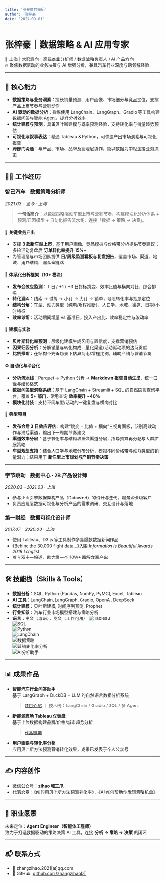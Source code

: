 ```yaml
---
title: '张梓豪的简历'
author: '张梓豪'
date: '2025-09-01'
---
```


# 张梓豪｜数据策略 & AI 应用专家

📍 上海 | 求职意向：高级商业分析师 / 数据战略负责人 / AI 产品方向  
🔥 聚焦数据驱动的业务决策与 AI 增强分析，兼具汽车行业深度与跨领域经验

---

## 💼 核心能力

- **数据策略与业务洞察**：擅长销量预测、用户画像、市场细分与竞品定位，支撑产品上市节奏与营销动作
- **AI 驱动的数据分析**：熟练使用 LangChain、LangGraph、Gradio 等工具构建数据问答与智能 Agent，提升分析效率
- **统计建模与预测**：具备贝叶斯建模与概率预测经验，支持转化率与销量趋势预估
- **可视化与叙事表达**：精通 Tableau & Python，可快速产出市场洞察与可视化报告
- **跨部门沟通**：与产品、市场、品牌及管理层协作，能以数据为中枢连接业务决策

---

## 🧑‍💼 工作经历

### 智己汽车｜数据策略分析师

_2021.03 – 至今 · 上海_

> **一句话简介**：以数据策略驱动车型上市与营销节奏，构建模块化分析体系 + 预测/归因模型 + 自动化报告流水线，连接「数据 → 策略 → 决策」。

#### 🎯 关键业务产出

- 支撑 **3 款新车型上市**，基于用户画像、竞品模拟与价格带分析提供节奏建议；多轮活动复盘后 **订单转化率提升 15%+**
- 为管理层与市场团队提供 **日/周级监测看板与复盘报告**，覆盖市场、渠道、地域、用户结构、漏斗全链路

#### 🧩 体系化分析框架（10+ 模块）

- **发布会效应监测**：T 日 / +1 / +3 日指标跳变、效率比值与横向对比、综合排名
- **转化漏斗**：线索 → 试驾 → 小订 → 大订 → 锁单，阶段转化率与瓶颈定位
- **结构分解**：车型、动力类型（纯电/增程推断）、人口学、地域、渠道、日期/小时特征
- **效率诊断**：活动期间增量 vs 基准日，投入产出比、效率稳定性与波动率

#### 🔬 建模与实验

- **贝叶斯转化率预测**：层级化建模生成区间与置信度，支撑营销预估
- **因果归因分析**：分解销量与转化构成，量化渠道/活动驱动项的边际贡献
- **比例推断**：在结构不完备场景下估算纯电/增程比例，辅助产销与营销节奏

#### ⚙️ 自动化与平台化

- **分析流水线**：Parquet → Python 分析 → **Markdown 报告自动生成**，统一口径与结论格式
- **数据问答型洞察系统**：基于 LangChain + Streamlit + SQL 的自然语言查询平台，覆盖 **5+ 部门**，常用查询 **效率提升 ~40%**
- **模块化封装**：支持不同车型/活动的一键复盘与横向对比

#### 🧪 典型项目

- **发布会后 3 日效应评估**：构建“跳变 + 比值 + 横向”三视角面板，识别高效动作与滞后渠道，输出下一周期节奏建议
- **渠道效率分层**：基于转化率与结构权重做渠道分层，指导预算再分配与人群扩展策略
- **车型规划支持**：结合人口学与地域分布分析，模拟不同价格带与动力类型的销量潜力；结果用于 **新车型上市规划与产销节奏决策**

---

### 字节跳动｜数据中心 · 2B 产品设计师

_2020.03 – 2021.03 · 上海_

- 参与火山引擎数据架构产品（Datawind）的设计与迭代，服务企业级客户
- 负责应用层数据可视化与分析产品的需求调研、交互设计与落地

### 第一财经｜数据可视化设计师

_2017.07 – 2020.03 · 上海_

- 使用 Tableau、D3.js 等工具制作多篇爆款数据新闻作品
- 《Behind the 30,000 flight data…》入围 _Information is Beautiful Awards 2019 Longlist_
- 参与双十一报道，助力第一个 10W+ 图解文章产出

---

## 🛠 技能栈（Skills & Tools）

- **数据分析**：SQL, Python (Pandas, NumPy, PyMC), Excel, Tableau
- **AI 工具**：LangChain, LangGraph, Gradio, OpenAI, DeepSeek
- **统计建模**：贝叶斯建模, 时间序列预测, Prophet
- **行业知识**：汽车行业市场模型搭建与策略分析
- **语言**：中文（母语），英文（工作可用）
  ![Tableau](https://img.shields.io/badge/-Tableau-blue?style=flat-square)  
  ![SQL](https://img.shields.io/badge/-SQL-lightgrey?style=flat-square)  
  ![Python](https://img.shields.io/badge/-Python-green?style=flat-square)  
  ![LangChain](https://img.shields.io/badge/-LangChain-purple?style=flat-square)  
  ![数据策略](https://img.shields.io/badge/-数据策略-orange?style=flat-square)  
  ![营销转化率分析](https://img.shields.io/badge/-营销转化率分析-yellow?style=flat-square)  
  ![AI分析助手](https://img.shields.io/badge/-AI分析助手-ff69b4?style=flat-square)

---

## 📊 成果作品

- **智能汽车行业问答助手**  
  基于 LangGraph + DuckDB + LLM 的自然语言数据分析系统

  > [项目介绍](./projects/ai-assistant.md) ｜ 技术栈：LangChain / Gradio / SQL / 多 Agent

- **新能源市场 Tableau 仪表盘**  
  基于上险数据构建品牌/价格/城市趋势分析

  > [作品链接](https://public.tableau.com/app/profile/...)

- **用户画像与转化率分析**  
  应用贝叶斯方法预测营销转化效果，成果已发表于个人公众号

---

## ✍️ 内容创作

- 微信公众号：**zihao 和三爪**
- 代表文章：《如何用贝叶斯方法预测转化率》、《AI 如何帮助你发现策略机会》

---

## 🚀 职业愿景

未来定位：**Agent Engineer（智能体工程师）**  
致力于打造数据驱动的策略决策 AI 工具，连接 **分析 → 策略 → 决策** 的闭环

---

## 📬 联系方式

- 📧 zhangzihao.2021[at]qq.com
- 🐙 GitHub: [github.com/zhangzihaoDT](https://github.com/zhangzihaoDT)
